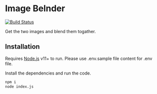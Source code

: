 # Image Belnder

[![Build Status](https://travis-ci.org/joemccann/dillinger.svg?branch=master)](https://travis-ci.org/joemccann/dillinger)

Get the two images and blend them togather.

## Installation

Requires [Node.js](https://nodejs.org/) v11+ to run.
Please use .env.sample file content for .env file.

Install the dependencies and run the code.

```sh
npm i
node index.js
```
